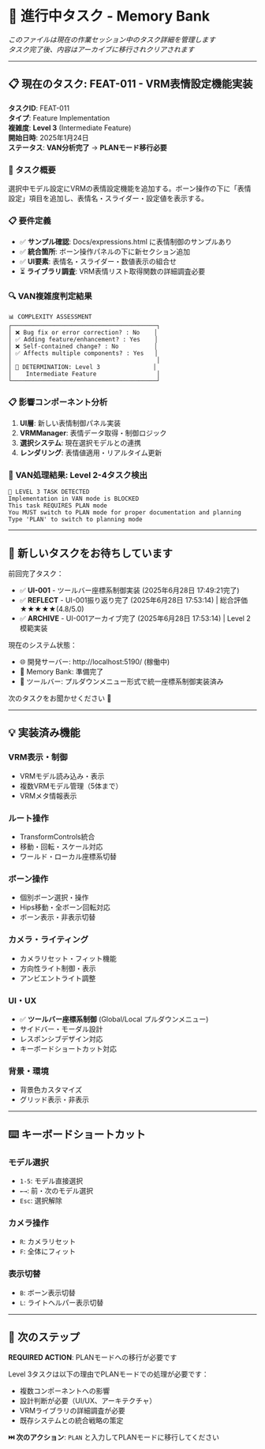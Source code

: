 # 🎯 **進行中タスク** - Memory Bank

_このファイルは現在の作業セッション中のタスク詳細を管理します_  
_タスク完了後、内容はアーカイブに移行されクリアされます_

---

## 📋 **現在のタスク**: **FEAT-011** - VRM表情設定機能実装

**タスクID**: FEAT-011  
**タイプ**: Feature Implementation  
**複雑度**: **Level 3** (Intermediate Feature)  
**開始日時**: 2025年1月24日  
**ステータス**: **VAN分析完了** → **PLANモード移行必要**

### 🎯 タスク概要
選択中モデル設定にVRMの表情設定機能を追加する。ボーン操作の下に「表情設定」項目を追加し、表情名・スライダー・設定値を表示する。

### 📋 要件定義
- ✅ **サンプル確認**: Docs/expressions.html に表情制御のサンプルあり
- ✅ **統合箇所**: ボーン操作パネルの下に新セクション追加
- ✅ **UI要素**: 表情名・スライダー・数値表示の組合せ
- ⏳ **ライブラリ調査**: VRM表情リスト取得関数の詳細調査必要

### 🔍 VAN複雑度判定結果
```
📊 COMPLEXITY ASSESSMENT
┌─────────────────────────────────────────┐
│ ❌ Bug fix or error correction? : No    │
│ ✅ Adding feature/enhancement? : Yes    │
│ ❌ Self-contained change? : No          │
│ ✅ Affects multiple components? : Yes   │
│                                         │
│ 🎯 DETERMINATION: Level 3               │
│    Intermediate Feature                 │
└─────────────────────────────────────────┘
```

### 📋 影響コンポーネント分析
1. **UI層**: 新しい表情制御パネル実装
2. **VRMManager**: 表情データ取得・制御ロジック  
3. **選択システム**: 現在選択モデルとの連携
4. **レンダリング**: 表情値適用・リアルタイム更新

### 🚨 **VAN処理結果**: Level 2-4タスク検出

```
🚫 LEVEL 3 TASK DETECTED
Implementation in VAN mode is BLOCKED
This task REQUIRES PLAN mode
You MUST switch to PLAN mode for proper documentation and planning
Type 'PLAN' to switch to planning mode
```

---

## 📝 **新しいタスクをお待ちしています**

前回完了タスク：
- ✅ **UI-001** - ツールバー座標系制御実装 (2025年6月28日 17:49:21完了)
- ✅ **REFLECT** - UI-001振り返り完了 (2025年6月28日 17:53:14) | 総合評価★★★★★(4.8/5.0)
- ✅ **ARCHIVE** - UI-001アーカイブ完了 (2025年6月28日 17:53:14) | Level 2模範実装

現在のシステム状態：
- 🌐 開発サーバー: http://localhost:5190/ (稼働中)  
- 📁 Memory Bank: 準備完了
- 🔧 ツールバー: プルダウンメニュー形式で統一座標系制御実装済み

次のタスクをお聞かせください 🚀

---

## 💡 **実装済み機能**

### VRM表示・制御
- VRMモデル読み込み・表示
- 複数VRMモデル管理（5体まで）
- VRMメタ情報表示

### ルート操作 
- TransformControls統合
- 移動・回転・スケール対応
- ワールド・ローカル座標系切替

### ボーン操作
- 個別ボーン選択・操作
- Hips移動・全ボーン回転対応
- ボーン表示・非表示切替

### カメラ・ライティング
- カメラリセット・フィット機能
- 方向性ライト制御・表示
- アンビエントライト調整

### UI・UX
- ✅ **ツールバー座標系制御** (Global/Local プルダウンメニュー)
- サイドバー・モーダル設計
- レスポンシブデザイン対応
- キーボードショートカット対応

### 背景・環境
- 背景色カスタマイズ
- グリッド表示・非表示

---

## ⌨️ **キーボードショートカット**

### モデル選択
- `1-5`: モデル直接選択
- `←→`: 前・次のモデル選択
- `Esc`: 選択解除

### カメラ操作
- `R`: カメラリセット
- `F`: 全体にフィット

### 表示切替
- `B`: ボーン表示切替
- `L`: ライトヘルパー表示切替

---

## 📝 **次のステップ**

**REQUIRED ACTION**: PLANモードへの移行が必要です

Level 3タスクは以下の理由でPLANモードでの処理が必要です：
- 複数コンポーネントへの影響
- 設計判断が必要（UI/UX、アーキテクチャ）
- VRMライブラリの詳細調査が必要
- 既存システムとの統合戦略の策定

**⏭️ 次のアクション**: `PLAN` と入力してPLANモードに移行してください 